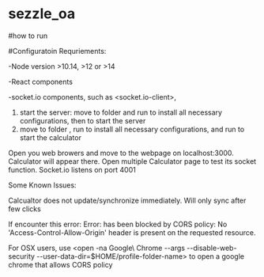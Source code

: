 # sezzle_oa

#how to run

#Configuratoin Requriements:

-Node version >10.14, >12 or >14

-React components

-socket.io components, such as <socket.io-client>, <react-router-dom>
  
  
  

1. start the server: move to folder <socekt-io-server2> and run <npm install> to install all necessary configurations, then <node app.js> to start the server
2. move to  folder <calculator>, run <npm install> to install all necessary configurations, and run <Npm start> to start the calculator


Open you web browers and move to the webpage on localhost:3000. Calculator will appear there. Open multiple Calculator page to test its socket function.
Socket.io listens on port 4001

Some Known Issues:

Calcualtor does not update/synchronize immediately. Will only sync after few clicks

If encounter this error:
Error: has been blocked by CORS policy: No 'Access-Control-Allow-Origin' header is present on the requested resource.

For OSX users, use <open -na Google\ Chrome --args --disable-web-security --user-data-dir=$HOME/profile-folder-name> to open a google chrome that allows CORS policy


